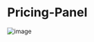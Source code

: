 # Pricing-Panel
![image](https://user-images.githubusercontent.com/82578473/220355577-54ef8b82-bb8e-4e57-99c8-5a6dc677807a.png)
